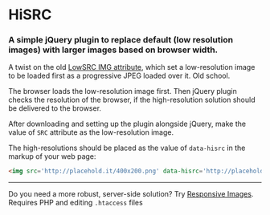 HiSRC
=====

### A simple jQuery plugin to replace default (low resolution images) with larger images based on browser width.

A twist on the old [LowSRC IMG attribute](http://www.w3.org/TR/html5/obsolete.html#attr-img-lowsrc), which set a low-resolution image to be loaded first as a progressive JPEG loaded over it. Old school.

The browser loads the low-resolution image first. Then jQuery plugin checks the resolution of the browser, if the high-resolution solution should be delivered to the browser.

After downloading and setting up the plugin alongside jQuery, make the value of `SRC` attribute as the low-resolution image. 

The high-resolutions should be placed as the value of `data-hisrc` in the markup of your web page:

```html
<img src='http://placehold.it/400x200.png' data-hisrc='http://placehold.it/800x200.png'>
```

* * * 

Do you need a more robust, server-side solution? Try [Responsive Images](https://github.com/filamentgroup/Responsive-Images). Requires PHP and editing `.htaccess` files

